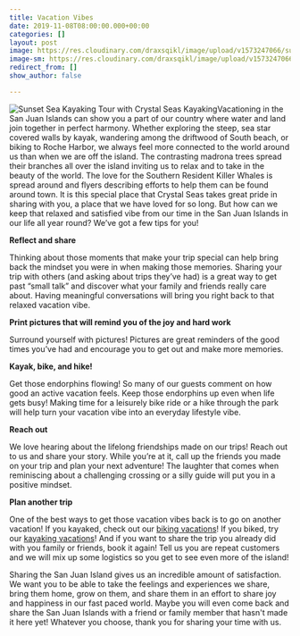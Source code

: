```yaml
---
title: Vacation Vibes
date: 2019-11-08T08:00:00.000+00:00
categories: []
layout: post
image: https://res.cloudinary.com/draxsqikl/image/upload/v1573247066/sunset-2_1_ktgtfi.jpg
image-sm: https://res.cloudinary.com/draxsqikl/image/upload/v1573247066/sunset-2_1_ktgtfi.jpg
redirect_from: []
show_author: false

---
```

![Sunset Sea Kayaking Tour with Crystal Seas Kayaking](https://res.cloudinary.com/draxsqikl/image/upload/w_800,ar_16:9,c_fill/v1573247066/sunset-2_1_ktgtfi.jpg "Sunset Sea Kayaking Tour with Crystal Seas Kayaking")Vacationing in the San Juan Islands can show you a part of our country where water and land join together in perfect harmony. Whether exploring the steep, sea star covered walls by kayak, wandering among the driftwood of South beach, or biking to Roche Harbor, we always feel more connected to the world around us than when we are off the island. The contrasting madrona trees spread their branches all over the island inviting us to relax and to take in the beauty of the world. The love for the Southern Resident Killer Whales is spread around and flyers describing efforts to help them can be found around town. It is this special place that Crystal Seas takes great pride in sharing with you, a place that we have loved for so long. But how can we keep that relaxed and satisfied vibe from our time in the San Juan Islands in our life all year round? We’ve got a few tips for you!

**Reflect and share**

Thinking about those moments that make your trip special can help bring back the mindset you were in when making those memories. Sharing your trip with others (and asking about trips they’ve had) is a great way to get past “small talk” and discover what your family and friends really care about. Having meaningful conversations will bring you right back to that relaxed vacation vibe.

**Print pictures that will remind you of the joy and hard work**

Surround yourself with pictures! Pictures are great reminders of the good times you’ve had and encourage you to get out and make more memories.

**Kayak, bike, and hike!**

Get those endorphins flowing! So many of our guests comment on how good an active vacation feels. Keep those endorphins up even when life gets busy! Making time for a leisurely bike ride or a hike through the park will help turn your vacation vibe into an everyday lifestyle vibe.

**Reach out**

We love hearing about the lifelong friendships made on our trips! Reach out to us and share your story. While you’re at it, call up the friends you made on your trip and plan your next adventure! The laughter that comes when reminiscing about a challenging crossing or a silly guide will put you in a positive mindset.

**Plan another trip**

One of the best ways to get those vacation vibes back is to go on another vacation! If you kayaked, check out our [biking vacations](https://www.goterratrek.com)! If you biked, try our [kayaking vacations](https://www.crystalseas.com)! And if you want to share the trip you already did with you family or friends, book it again! Tell us you are repeat customers and we will mix up some logistics so you get to see even more of the island!

Sharing the San Juan Island gives us an incredible amount of satisfaction. We want you to be able to take the feelings and experiences we share, bring them home, grow on them, and share them in an effort to share joy and happiness in our fast paced world. Maybe you will even come back and share the San Juan Islands with a friend or family member that hasn't made it here yet! Whatever you choose, thank you for sharing your time with us.